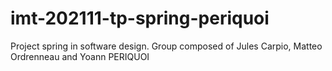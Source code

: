 # imt-202111-tp-spring-periquoi

Project spring in software design. Group composed of Jules Carpio, Matteo Ordrenneau and Yoann PERIQUOI
